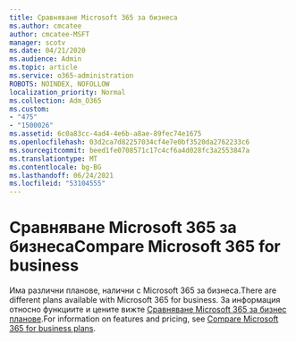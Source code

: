 ```yaml
---
title: Сравняване Microsoft 365 за бизнеса
ms.author: cmcatee
author: cmcatee-MSFT
manager: scotv
ms.date: 04/21/2020
ms.audience: Admin
ms.topic: article
ms.service: o365-administration
ROBOTS: NOINDEX, NOFOLLOW
localization_priority: Normal
ms.collection: Adm_O365
ms.custom:
- "475"
- "1500026"
ms.assetid: 6c0a83cc-4ad4-4e6b-a8ae-89fec74e1675
ms.openlocfilehash: 03d2ca7d82257034cf4e7e0bf3520da2762233c6
ms.sourcegitcommit: beed1fe0708571c17c4cf6a4d028fc3a2553847a
ms.translationtype: MT
ms.contentlocale: bg-BG
ms.lasthandoff: 06/24/2021
ms.locfileid: "53104555"
---
```

# <a name="compare-microsoft-365-for-business"></a><span data-ttu-id="3bba6-102">Сравняване Microsoft 365 за бизнеса</span><span class="sxs-lookup"><span data-stu-id="3bba6-102">Compare Microsoft 365 for business</span></span>

<span data-ttu-id="3bba6-103">Има различни планове, налични с Microsoft 365 за бизнеса.</span><span class="sxs-lookup"><span data-stu-id="3bba6-103">There are different plans available with Microsoft 365 for business.</span></span> <span data-ttu-id="3bba6-104">За информация относно функциите и цените вижте [Сравняване Microsoft 365 за бизнес планове](https://www.microsoft.com/microsoft-365/business/compare-all-microsoft-365-business-products).</span><span class="sxs-lookup"><span data-stu-id="3bba6-104">For information on features and pricing, see [Compare Microsoft 365 for business plans](https://www.microsoft.com/microsoft-365/business/compare-all-microsoft-365-business-products).</span></span>  